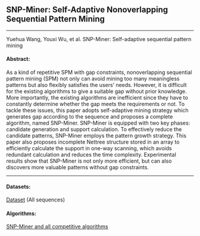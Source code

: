 ## SNP-Miner: Self-Adaptive Nonoverlapping Sequential Pattern Mining 
***

Yuehua Wang, Youxi Wu, et al. SNP-Miner: Self-adaptive sequential pattern mining

#### Abstract:

As a kind of repetitive SPM with gap constraints, nonoverlapping sequential pattern mining (SPM) not only can avoid mining too many meaningless patterns but also flexibly satisfies the users’ needs. However, it is difficult for the existing algorithms to give a suitable gap without prior knowledge. More importantly, the existing algorithms are inefficient since they have to constantly determine whether the gap meets the requirements or not. To tackle these issues, this paper adopts self-adaptive mining strategy which generates gap according to the sequence and proposes a complete algorithm, named SNP-Miner. SNP-Miner is equipped with two key phases: candidate generation and support calculation. To effectively reduce the candidate patterns, SNP-Miner employs the pattern growth strategy. This paper also proposes incomplete Nettree structure stored in an array to efficiently calculate the support in one-way scanning, which avoids redundant calculation and reduces the time complexity. Experimental results show that SNP-Miner is not only more efficient, but can also discovers more valuable patterns without gap constraints.


---

#### Datasets:
[Dataset](https://github.com/wuc567/Pattern-Mining/blob/master/SNP-Miner/DataSet.zip)  (All sequences)


#### Algorithms:

[SNP-Miner and all competitive algorithms](https://github.com/wuc567/Pattern-Mining/blob/master/SNP-Miner/SNP-Miner_code.zip)
 

